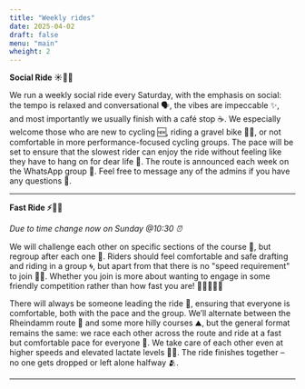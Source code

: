 ```yaml
---
title: "Weekly rides"
date: 2025-04-02
draft: false
menu: "main"
wheight: 2
---
```


**Social Ride ☀️🚴‍♂️**

We run a weekly social ride every Saturday, with the emphasis on social: the tempo is relaxed and conversational 🗣️, the vibes are impeccable ✨, and most importantly we usually finish with a café stop ☕. We especially welcome those who are new to cycling 🆕, riding a gravel bike 🚵‍♂️, or not comfortable in more performance-focused cycling groups. The pace will be set to ensure that the slowest rider can enjoy the ride without feeling like they have to hang on for dear life 🐢. The route is announced each week on the WhatsApp group 📱. Feel free to message any of the admins if you have any questions 🙂.

---

**Fast Ride ⚡🚴‍♀️**

*Due to time change now on Sunday @10:30 ⏰*

We will challenge each other on specific sections of the course 💨, but regroup after each one 🤝. Riders should feel comfortable and safe drafting and riding in a group 🌀, but apart from that there is no "speed requirement" to join 🚫🏁. Whether you join is more about wanting to engage in some friendly competition rather than how fast you are! 🚴‍♀️🚴‍♂️💪

There will always be someone leading the ride 👋, ensuring that everyone is comfortable, both with the pace and the group. We’ll alternate between the Rheindamm route 🌊 and some more hilly courses ⛰️, but the general format remains the same: we race each other across the route and ride at a fast but comfortable pace for everyone 🏁. We take care of each other even at higher speeds and elevated lactate levels 🧬😉. The ride finishes together – no one gets dropped or left alone halfway 🫂.

---
